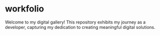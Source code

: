 # workfolio
Welcome to my digital gallery! This repository exhibits my journey as a developer, capturing my dedication to creating meaningful digital solutions.
